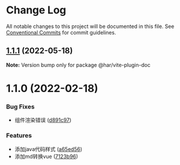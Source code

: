 # Change Log

All notable changes to this project will be documented in this file.
See [Conventional Commits](https://conventionalcommits.org) for commit guidelines.

## [1.1.1](https://git.huianrong.com/frontend/har-cli/compare/@har/vite-plugin-doc@1.1.0...@har/vite-plugin-doc@1.1.1) (2022-05-18)

**Note:** Version bump only for package @har/vite-plugin-doc






# 1.1.0 (2022-02-18)


### Bug Fixes

* 组件渲染错误 ([d891c97](https://192.168.3.199:10022/frontend/har-cli/commits/d891c97dc0fb97376c6ba42656569a4d83eed9be))


### Features

* 添加java代码样式 ([a65ed56](https://192.168.3.199:10022/frontend/har-cli/commits/a65ed56db063836a9f9a9ec77949678a1b4a9675))
* 添加md转换vue ([7123b96](https://192.168.3.199:10022/frontend/har-cli/commits/7123b96c85b3e700727cb6b320caf256ff3451ca))
